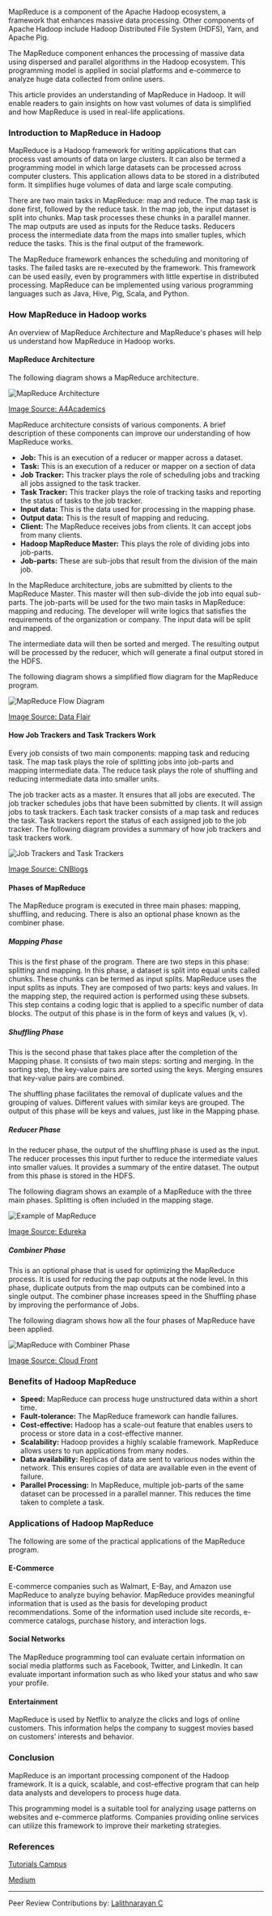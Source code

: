 MapReduce is a component of the Apache Hadoop ecosystem, a framework that enhances massive data processing. Other components of Apache Hadoop include Hadoop Distributed File System (HDFS), Yarn, and Apache Pig. 

The MapReduce component enhances the processing of massive data using dispersed and parallel algorithms in the Hadoop ecosystem. This programming model is applied in social platforms and e-commerce to analyze huge data collected from online users.

This article provides an understanding of MapReduce in Hadoop. It will enable readers to gain insights on how vast volumes of data is simplified and how MapReduce is used in real-life applications. 

### Introduction to MapReduce in Hadoop
MapReduce is a Hadoop framework for writing applications that can process vast amounts of data on large clusters. It can also be termed a programming model in which large datasets can be processed across computer clusters. This application allows data to be stored in a distributed form. It simplifies huge volumes of data and large scale computing. 

There are two main tasks in MapReduce: map and reduce. The map task is done first, followed by the reduce task. In the map job, the input dataset is split into chunks. Map task processes these chunks in a parallel manner. The map outputs are used as inputs for the Reduce tasks. Reducers process the intermediate data from the maps into smaller tuples, which reduce the tasks. This is the final output of the framework.

The MapReduce framework enhances the scheduling and monitoring of tasks. The failed tasks are re-executed by the framework. This framework can be used easily, even by programmers with little expertise in distributed processing. MapReduce can be implemented using various programming languages such as Java, Hive, Pig, Scala, and Python. 	
 
### How MapReduce in Hadoop works
An overview of MapReduce Architecture and MapReduce's phases will help us understand how MapReduce in Hadoop works. 

#### MapReduce Architecture
The following diagram shows a MapReduce architecture.

![MapReduce Architecture](/engineering-education/understanding-mapreduce-in-hadoop/map-reduce-architecture.png)

[Image Source: A4Academics](http://a4academics.com/images/hadoop/Hadoop-Mapreduce-Architecture.png)

MapReduce architecture consists of various components. A brief description of these components can improve our understanding of how MapReduce works. 
- **Job:** This is an execution of a reducer or mapper across a dataset.
- **Task:** This is an execution of a reducer or mapper on a section of data
- **Job Tracker:** This tracker plays the role of scheduling jobs and tracking all jobs assigned to the task tracker.
- **Task Tracker:** This tracker plays the role of tracking tasks and reporting the status of tasks to the job tracker.  
- **Input data:** This is the data used for processing in the mapping phase.
- **Output data:** This is the result of mapping and reducing.
- **Client:** The MapReduce receives jobs from clients. It can accept jobs from many clients. 
- **Hadoop MapReduce Master:** This plays the role of dividing jobs into job-parts.
- **Job-parts:** These are sub-jobs that result from the division of the main job. 

In the MapReduce architecture, jobs are submitted by clients to the MapReduce Master. This master will then sub-divide the job into equal sub-parts. The job-parts will be used for the two main tasks in MapReduce: mapping and reducing. The developer will write logics that satisfies the requirements of the organization or company. The input data will be split and mapped.

The intermediate data will then be sorted and merged. The resulting output will be processed by the reducer, which will generate a final output stored in the HDFS.

The following diagram shows a simplified flow diagram for the MapReduce program. 

![MapReduce Flow Diagram](/engineering-education/understanding-mapreduce-in-hadoop/mapreduce-flow-diagram.jpg)

[Image Source: Data Flair](https://data-flair.training/blogs/wp-content/uploads/sites/2/2017/09/hadoop-mapreduce-flow.jpg)

#### How Job Trackers and Task Trackers Work
Every job consists of two main components: mapping task and reducing task. The map task plays the role of splitting jobs into job-parts and mapping intermediate data. The reduce task plays the role of shuffling and reducing intermediate data into smaller units. 

The job tracker acts as a master. It ensures that all jobs are executed. The job tracker schedules jobs that have been submitted by clients. It will assign jobs to task trackers. Each task tracker consists of a map task and reduces the task. Task trackers report the status of each assigned job to the job tracker. The following diagram provides a summary of how job trackers and task trackers work. 

![Job Trackers and Task Trackers](/engineering-education/understanding-mapreduce-in-hadoop/job-trackers-and-task-trackers.png)

[Image Source: CNBlogs](https://images2015.cnblogs.com/blog/222972/201512/222972-20151215101500256-2116703561.png)

#### Phases of MapReduce
The MapReduce program is executed in three main phases: mapping, shuffling, and reducing. There is also an optional phase known as the combiner phase.

##### Mapping Phase
This is the first phase of the program. There are two steps in this phase: splitting and mapping. In this phase, a dataset is split into equal units called chunks. These chunks can be termed as input splits. MapReduce uses the input splits as inputs. They are composed of two parts: keys and values. In the mapping step, the required action is performed using these subsets. This step contains a coding logic that is applied to a specific number of data blocks. The output of this phase is in the form of keys and values (k, v). 

##### Shuffling Phase
This is the second phase that takes place after the completion of the Mapping phase. It consists of two main steps: sorting and merging. In the sorting step, the key-value pairs are sorted using the keys. Merging ensures that key-value pairs are combined. 

The shuffling phase facilitates the removal of duplicate values and the grouping of values. Different values with similar keys are grouped. The output of this phase will be keys and values, just like in the Mapping phase.

##### Reducer Phase
In the reducer phase, the output of the shuffling phase is used as the input. The reducer processes this input further to reduce the intermediate values into smaller values. It provides a summary of the entire dataset. The output from this phase is stored in the HDFS.

The following diagram shows an example of a MapReduce with the three main phases. Splitting is often included in the mapping stage. 

![Example of MapReduce](/engineering-education/understanding-mapreduce-in-hadoop/example-of-mapreduce.png)

[Image Source: Edureka](https://4zy7s42hws72i51dv3513vnm-wpengine.netdna-ssl.com/wp-content/uploads/2018/02/MapReduce-Way-MapReduce-Tutorial-Edureka.png)

##### Combiner Phase
This is an optional phase that is used for optimizing the MapReduce process. It is used for reducing the pap outputs at the node level. In this phase, duplicate outputs from the map outputs can be combined into a single output. The combiner phase increases speed in the Shuffling phase by improving the performance of Jobs. 

The following diagram shows how all the four phases of MapReduce have been applied. 

![MapReduce with Combiner Phase](/engineering-education/understanding-mapreduce-in-hadoop/mapreduce-with-combiner-phase.jpg)

[Image Source: Cloud Front](https://d2h0cx97tjks2p.cloudfront.net/blogs/wp-content/uploads/sites/2/2017/05/mapreduce-job-execution-flow-1-1024x492-1.jpg)

### Benefits of Hadoop MapReduce
* **Speed:** MapReduce can process huge unstructured data within a short time. 
* **Fault-tolerance:** The MapReduce framework can handle failures. 
* **Cost-effective:** Hadoop has a scale-out feature that enables users to process or store data in a cost-effective manner. 
* **Scalability:** Hadoop provides a highly scalable framework. MapReduce allows users to run applications from many nodes.
* **Data availability:** Replicas of data are sent to various nodes within the network. This ensures copies of data are available even in the event of failure. 
* **Parallel Processing:** In MapReduce, multiple job-parts of the same dataset can be processed in a parallel manner. This reduces the time taken to complete a task. 

### Applications of Hadoop MapReduce
The following are some of the practical applications of the MapReduce program.

#### E-Commerce
E-commerce companies such as Walmart, E-Bay, and Amazon use MapReduce to analyze buying behavior. MapReduce provides meaningful information that is used as the basis for developing product recommendations. Some of the information used include site records, e-commerce catalogs, purchase history, and interaction logs. 

#### Social Networks
The MapReduce programming tool can evaluate certain information on social media platforms such as Facebook, Twitter, and LinkedIn. It can evaluate important information such as who liked your status and who saw your profile. 

#### Entertainment 
MapReduce is used by Netflix to analyze the clicks and logs of online customers. This information helps the company to suggest movies based on customers’ interests and behavior. 

### Conclusion
MapReduce is an important processing component of the Hadoop framework. It is a quick, scalable, and cost-effective program that can help data analysts and developers to process huge data. 

This programming model is a suitable tool for analyzing usage patterns on websites and e-commerce platforms. Companies providing online services can utilize this framework to improve their marketing strategies. 

### References

[Tutorials Campus](https://www.tutorialscampus.com/tutorials/map-reduce/architecture.htm)

[Medium](https://medium.com/@elmaslouhy.mouaad/understanding-hadoop-mapreduce-f3e206cc3598)


---
Peer Review Contributions by: [Lalithnarayan C](/engineering-education/authors/lalithnarayan-c/)


